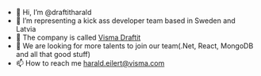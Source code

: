 - 👋 Hi, I’m @draftitharald
- 👀 I’m representing a kick ass developer team based in Sweden and Latvia
- 🌱 The company is called [Visma Draftit](https://www.visma.se/draftit/) 
- 💞️ We are looking for more talents to join our team(.Net, React, MongoDB and all that good stuff)
- 📫 How to reach me harald.eilert@visma.com

